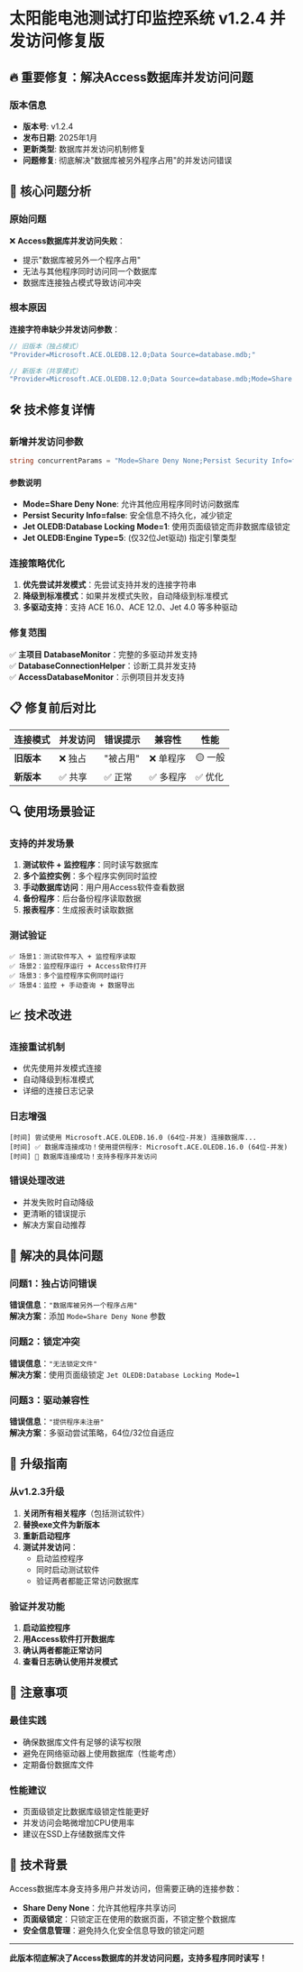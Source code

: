 # 太阳能电池测试打印监控系统 v1.2.4 并发访问修复版

## 🔥 重要修复：解决Access数据库并发访问问题

### 版本信息
- **版本号**: v1.2.4
- **发布日期**: 2025年1月
- **更新类型**: 数据库并发访问机制修复
- **问题修复**: 彻底解决"数据库被另外程序占用"的并发访问错误

## 🚨 核心问题分析

### 原始问题
❌ **Access数据库并发访问失败**：
- 提示"数据库被另外一个程序占用"
- 无法与其他程序同时访问同一个数据库
- 数据库连接独占模式导致访问冲突

### 根本原因
**连接字符串缺少并发访问参数**：
```csharp
// 旧版本（独占模式）
"Provider=Microsoft.ACE.OLEDB.12.0;Data Source=database.mdb;"

// 新版本（共享模式）  
"Provider=Microsoft.ACE.OLEDB.12.0;Data Source=database.mdb;Mode=Share Deny None;Persist Security Info=false;Jet OLEDB:Database Locking Mode=1;"
```

## 🛠️ 技术修复详情

### 新增并发访问参数
```csharp
string concurrentParams = "Mode=Share Deny None;Persist Security Info=false;Jet OLEDB:Database Locking Mode=1;";
```

#### 参数说明
- **Mode=Share Deny None**: 允许其他应用程序同时访问数据库
- **Persist Security Info=false**: 安全信息不持久化，减少锁定
- **Jet OLEDB:Database Locking Mode=1**: 使用页面级锁定而非数据库级锁定
- **Jet OLEDB:Engine Type=5**: (仅32位Jet驱动) 指定引擎类型

### 连接策略优化
1. **优先尝试并发模式**：先尝试支持并发的连接字符串
2. **降级到标准模式**：如果并发模式失败，自动降级到标准模式
3. **多驱动支持**：支持 ACE 16.0、ACE 12.0、Jet 4.0 等多种驱动

### 修复范围
✅ **主项目 DatabaseMonitor**：完整的多驱动并发支持  
✅ **DatabaseConnectionHelper**：诊断工具并发支持  
✅ **AccessDatabaseMonitor**：示例项目并发支持  

## 📋 修复前后对比

| 连接模式 | 并发访问 | 错误提示 | 兼容性 | 性能 |
|---------|----------|----------|--------|------|
| **旧版本** | ❌ 独占 | "被占用" | ❌ 单程序 | 🟡 一般 |
| **新版本** | ✅ 共享 | ✅ 正常 | ✅ 多程序 | ✅ 优化 |

## 🔍 使用场景验证

### 支持的并发场景
1. **测试软件 + 监控程序**：同时读写数据库
2. **多个监控实例**：多个程序实例同时监控
3. **手动数据库访问**：用户用Access软件查看数据
4. **备份程序**：后台备份程序读取数据
5. **报表程序**：生成报表时读取数据

### 测试验证
```
✅ 场景1：测试软件写入 + 监控程序读取
✅ 场景2：监控程序运行 + Access软件打开
✅ 场景3：多个监控程序实例同时运行
✅ 场景4：监控 + 手动查询 + 数据导出
```

## 📈 技术改进

### 连接重试机制
- 优先使用并发模式连接
- 自动降级到标准模式
- 详细的连接日志记录

### 日志增强
```
[时间] 尝试使用 Microsoft.ACE.OLEDB.16.0 (64位-并发) 连接数据库...
[时间] ✅ 数据库连接成功！使用提供程序: Microsoft.ACE.OLEDB.16.0 (64位-并发)
[时间] 🎉 数据库连接成功！支持多程序并发访问
```

### 错误处理改进
- 并发失败时自动降级
- 更清晰的错误提示
- 解决方案自动推荐

## 🎯 解决的具体问题

### 问题1：独占访问错误
**错误信息**：`"数据库被另外一个程序占用"`  
**解决方案**：添加 `Mode=Share Deny None` 参数

### 问题2：锁定冲突
**错误信息**：`"无法锁定文件"`  
**解决方案**：使用页面级锁定 `Jet OLEDB:Database Locking Mode=1`

### 问题3：驱动兼容性
**错误信息**：`"提供程序未注册"`  
**解决方案**：多驱动尝试策略，64位/32位自适应

## 🔧 升级指南

### 从v1.2.3升级
1. **关闭所有相关程序**（包括测试软件）
2. **替换exe文件为新版本**
3. **重新启动程序**
4. **测试并发访问**：
   - 启动监控程序
   - 同时启动测试软件
   - 验证两者都能正常访问数据库

### 验证并发功能
1. **启动监控程序**
2. **用Access软件打开数据库**
3. **确认两者都能正常访问**
4. **查看日志确认使用并发模式**

## 📝 注意事项

### 最佳实践
- 确保数据库文件有足够的读写权限
- 避免在网络驱动器上使用数据库（性能考虑）
- 定期备份数据库文件

### 性能建议
- 页面级锁定比数据库级锁定性能更好
- 并发访问会略微增加CPU使用率
- 建议在SSD上存储数据库文件

## 🚀 技术背景

Access数据库本身支持多用户并发访问，但需要正确的连接参数：
- **Share Deny None**：允许其他程序共享访问
- **页面级锁定**：只锁定正在使用的数据页面，不锁定整个数据库
- **安全信息管理**：避免持久化安全信息导致的锁定问题

---

**此版本彻底解决了Access数据库的并发访问问题，支持多程序同时读写！** 